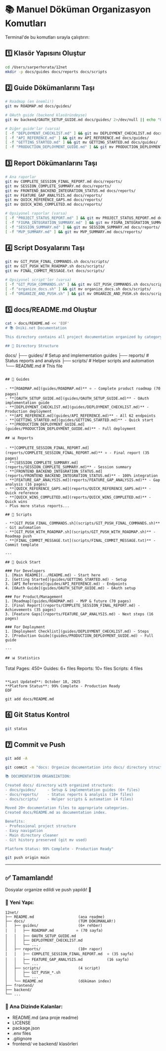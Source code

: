 # 📚 Manuel Döküman Organizasyon Komutları

Terminal'de bu komutları sırayla çalıştırın:

## 1️⃣ Klasör Yapısını Oluştur

```bash
cd /Users/sarperhorata/12net
mkdir -p docs/guides docs/reports docs/scripts
```

## 2️⃣ Guide Dökümanlarını Taşı

```bash
# Roadmap (en önemli!)
git mv ROADMAP.md docs/guides/

# OAuth guide (backend klasöründeyse)
git mv backend/OAUTH_SETUP_GUIDE.md docs/guides/ 2>/dev/null || echo "OAuth guide zaten taşınmış veya yok"

# Diğer guide'lar (varsa)
[ -f "DEPLOYMENT_CHECKLIST.md" ] && git mv DEPLOYMENT_CHECKLIST.md docs/guides/
[ -f "API_REFERENCE.md" ] && git mv API_REFERENCE.md docs/guides/
[ -f "GETTING_STARTED.md" ] && git mv GETTING_STARTED.md docs/guides/
[ -f "PRODUCTION_DEPLOYMENT_GUIDE.md" ] && git mv PRODUCTION_DEPLOYMENT_GUIDE.md docs/guides/
```

## 3️⃣ Report Dökümanlarını Taşı

```bash
# Ana raporlar
git mv COMPLETE_SESSION_FINAL_REPORT.md docs/reports/
git mv SESSION_COMPLETE_SUMMARY.md docs/reports/
git mv FRONTEND_BACKEND_INTEGRATION_STATUS.md docs/reports/
git mv FEATURE_GAP_ANALYSIS.md docs/reports/
git mv QUICK_REFERENCE_GAPS.md docs/reports/
git mv QUICK_WINS_COMPLETED.md docs/reports/

# Opsiyonel raporlar (varsa)
[ -f "PROJECT_STATUS_REPORT.md" ] && git mv PROJECT_STATUS_REPORT.md docs/reports/
[ -f "FIGMA_INTEGRATION_SUMMARY.md" ] && git mv FIGMA_INTEGRATION_SUMMARY.md docs/reports/
[ -f "SESSION_SUMMARY.md" ] && git mv SESSION_SUMMARY.md docs/reports/
[ -f "MVP_SUMMARY.md" ] && git mv MVP_SUMMARY.md docs/reports/
```

## 4️⃣ Script Dosyalarını Taşı

```bash
git mv GIT_PUSH_FINAL_COMMANDS.sh docs/scripts/
git mv GIT_PUSH_WITH_ROADMAP.sh docs/scripts/
git mv FINAL_COMMIT_MESSAGE.txt docs/scripts/

# Opsiyonel script'ler (varsa)
[ -f "GIT_PUSH_COMMANDS.sh" ] && git mv GIT_PUSH_COMMANDS.sh docs/scripts/
[ -f "organize_docs.sh" ] && git mv organize_docs.sh docs/scripts/
[ -f "ORGANIZE_AND_PUSH.sh" ] && git mv ORGANIZE_AND_PUSH.sh docs/scripts/
```

## 5️⃣ docs/README.md Oluştur

```bash
cat > docs/README.md << 'EOF'
# 📚 Oniki.net Documentation

This directory contains all project documentation organized by category.

## 📂 Directory Structure

```
docs/
├── guides/          # Setup and implementation guides
├── reports/         # Status reports and analysis
├── scripts/         # Helper scripts and automation
└── README.md        # This file
```

## 📖 Guides

- **[ROADMAP.md](guides/ROADMAP.md)** ⭐ - Complete product roadmap (70 pages)
- **[OAUTH_SETUP_GUIDE.md](guides/OAUTH_SETUP_GUIDE.md)** - OAuth implementation guide
- **[DEPLOYMENT_CHECKLIST.md](guides/DEPLOYMENT_CHECKLIST.md)** - Production deployment
- **[API_REFERENCE.md](guides/API_REFERENCE.md)** - All 62 endpoints
- **[GETTING_STARTED.md](guides/GETTING_STARTED.md)** - Quick start
- **[PRODUCTION_DEPLOYMENT_GUIDE.md](guides/PRODUCTION_DEPLOYMENT_GUIDE.md)** - Full deployment

## 📊 Reports

- **[COMPLETE_SESSION_FINAL_REPORT.md](reports/COMPLETE_SESSION_FINAL_REPORT.md)** ⭐ - Final report (35 pages)
- **[SESSION_COMPLETE_SUMMARY.md](reports/SESSION_COMPLETE_SUMMARY.md)** - Session summary
- **[FRONTEND_BACKEND_INTEGRATION_STATUS.md](reports/FRONTEND_BACKEND_INTEGRATION_STATUS.md)** - 100% integration
- **[FEATURE_GAP_ANALYSIS.md](reports/FEATURE_GAP_ANALYSIS.md)** - Gap analysis (16 pages)
- **[QUICK_REFERENCE_GAPS.md](reports/QUICK_REFERENCE_GAPS.md)** - Quick reference
- **[QUICK_WINS_COMPLETED.md](reports/QUICK_WINS_COMPLETED.md)** - Quick wins
- Plus more status reports...

## 🔧 Scripts

- **[GIT_PUSH_FINAL_COMMANDS.sh](scripts/GIT_PUSH_FINAL_COMMANDS.sh)** - Git automation
- **[GIT_PUSH_WITH_ROADMAP.sh](scripts/GIT_PUSH_WITH_ROADMAP.sh)** - Roadmap push
- **[FINAL_COMMIT_MESSAGE.txt](scripts/FINAL_COMMIT_MESSAGE.txt)** - Commit template

---

## 🎯 Quick Start

### For Developers
1. [Main README](../README.md) - Start here
2. [Getting Started](guides/GETTING_STARTED.md) - Setup
3. [API Reference](guides/API_REFERENCE.md) - Endpoints
4. [OAuth Guide](guides/OAUTH_SETUP_GUIDE.md) - OAuth setup

### For Product/Management
1. [Roadmap](guides/ROADMAP.md) - MVP & future (70 pages)
2. [Final Report](reports/COMPLETE_SESSION_FINAL_REPORT.md) - Achievements (35 pages)
3. [Feature Gaps](reports/FEATURE_GAP_ANALYSIS.md) - Next steps (16 pages)

### For Deployment
1. [Deployment Checklist](guides/DEPLOYMENT_CHECKLIST.md) - Steps
2. [Production Guide](guides/PRODUCTION_DEPLOYMENT_GUIDE.md) - Full guide

---

## 📊 Statistics

```
Total Pages:     450+
Guides:         6+ files
Reports:        10+ files
Scripts:        4 files
```

**Last Updated**: October 18, 2025  
**Platform Status**: 99% Complete - Production Ready
EOF

git add docs/README.md
```

## 6️⃣ Git Status Kontrol

```bash
git status
```

## 7️⃣ Commit ve Push

```bash
git add -A

git commit -m "docs: Organize documentation into docs/ directory structure

📚 DOCUMENTATION ORGANIZATION:

Created docs/ directory with organized structure:
- docs/guides/     - Setup & implementation guides (6+ files)
- docs/reports/    - Status reports & analysis (10+ files)
- docs/scripts/    - Helper scripts & automation (4 files)

Moved 20+ documentation files to appropriate categories.
Created docs/README.md as documentation index.

Benefits:
- Professional project structure
- Easy navigation
- Main directory cleaner
- Git history preserved (git mv used)

Platform Status: 99% Complete - Production Ready"

git push origin main
```

---

## ✅ Tamamlandı!

Dosyalar organize edildi ve push yapıldı! 🎉

### 📁 Yeni Yapı:

```
12net/
├── README.md                    (ana readme)
├── docs/                        (TÜM DÖKÜMANLAR!)
│   ├── guides/                  (6+ rehber)
│   │   ├── ROADMAP.md          ⭐ (70 sayfa)
│   │   ├── OAUTH_SETUP_GUIDE.md
│   │   ├── DEPLOYMENT_CHECKLIST.md
│   │   └── ...
│   ├── reports/                 (10+ rapor)
│   │   ├── COMPLETE_SESSION_FINAL_REPORT.md  ⭐ (35 sayfa)
│   │   ├── FEATURE_GAP_ANALYSIS.md           (16 sayfa)
│   │   └── ...
│   ├── scripts/                 (4 script)
│   │   ├── GIT_PUSH_*.sh
│   │   └── ...
│   └── README.md                (döküman index)
├── frontend/
├── backend/
└── ...
```

### 🎯 Ana Dizinde Kalanlar:
- README.md (ana proje readme)
- LICENSE
- package.json
- .env files
- .gitignore
- frontend/ ve backend/ klasörleri

